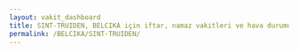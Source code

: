 ```yaml
---
layout: vakit_dashboard
title: SINT-TRUIDEN, BELCIKA için iftar, namaz vakitleri ve hava durumu - ilçe/eyalet seç
permalink: /BELCIKA/SINT-TRUIDEN/
---
```


<script type="text/javascript">
  var GLOBAL_COUNTRY = 'BELCIKA';
  var GLOBAL_CITY = 'SINT-TRUIDEN';
  var GLOBAL_STATE = '';
  var lat = 72;
  var lon = 21;
</script>
